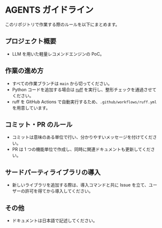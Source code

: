 # AGENTS ガイドライン

このリポジトリで作業する際のルールを以下にまとめます。

## プロジェクト概要
- LLM を用いた軽量レコメンドエンジンの PoC。

## 作業の進め方
- すべての作業ブランチは `main` から切ってください。
- Python コードを追加する場合は [ruff](https://github.com/astral-sh/ruff) を実行し、整形チェックを通過させてください。
- ruff を GitHub Actions で自動実行するため、`.github/workflows/ruff.yml` を用意しています。

## コミット・PR のルール
- コミットは意味のある単位で行い、分かりやすいメッセージを付けてください。
- PR は 1 つの機能単位で作成し、同時に関連ドキュメントも更新してください。

## サードパーティライブラリの導入
- 新しいライブラリを追加する際は、導入コマンドと共に Issue を立て、ユーザーの許可を得てから導入してください。

## その他
- ドキュメントは日本語で記述してください。
